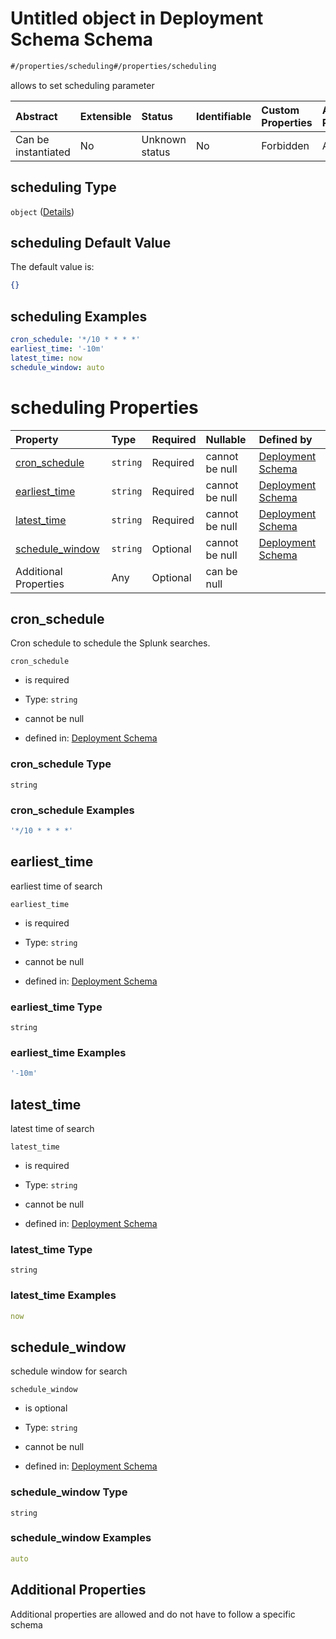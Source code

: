 # Untitled object in Deployment Schema Schema

```txt
#/properties/scheduling#/properties/scheduling
```

allows to set scheduling parameter

| Abstract            | Extensible | Status         | Identifiable | Custom Properties | Additional Properties | Access Restrictions | Defined In                                                                       |
| :------------------ | :--------- | :------------- | :----------- | :---------------- | :-------------------- | :------------------ | :------------------------------------------------------------------------------- |
| Can be instantiated | No         | Unknown status | No           | Forbidden         | Allowed               | none                | [deployments.spec.json*](../../out/deployments.spec.json "open original schema") |

## scheduling Type

`object` ([Details](deployments-properties-scheduling.md))

## scheduling Default Value

The default value is:

```json
{}
```

## scheduling Examples

```yaml
cron_schedule: '*/10 * * * *'
earliest_time: '-10m'
latest_time: now
schedule_window: auto

```

# scheduling Properties

| Property                            | Type     | Required | Nullable       | Defined by                                                                                                                                                                                  |
| :---------------------------------- | :------- | :------- | :------------- | :------------------------------------------------------------------------------------------------------------------------------------------------------------------------------------------ |
| [cron_schedule](#cron_schedule)     | `string` | Required | cannot be null | [Deployment Schema](deployments-properties-scheduling-properties-cron_schedule.md "#/properties/scheduling/properties/cron_schedule#/properties/scheduling/properties/cron_schedule")       |
| [earliest_time](#earliest_time)     | `string` | Required | cannot be null | [Deployment Schema](deployments-properties-scheduling-properties-earliest_time.md "#/properties/scheduling/properties/earliest_time#/properties/scheduling/properties/earliest_time")       |
| [latest_time](#latest_time)         | `string` | Required | cannot be null | [Deployment Schema](deployments-properties-scheduling-properties-latest_time.md "#/properties/scheduling/properties/latest_time#/properties/scheduling/properties/latest_time")             |
| [schedule_window](#schedule_window) | `string` | Optional | cannot be null | [Deployment Schema](deployments-properties-scheduling-properties-schedule_window.md "#/properties/scheduling/properties/schedule_window#/properties/scheduling/properties/schedule_window") |
| Additional Properties               | Any      | Optional | can be null    |                                                                                                                                                                                             |

## cron_schedule

Cron schedule to schedule the Splunk searches.

`cron_schedule`

*   is required

*   Type: `string`

*   cannot be null

*   defined in: [Deployment Schema](deployments-properties-scheduling-properties-cron_schedule.md "#/properties/scheduling/properties/cron_schedule#/properties/scheduling/properties/cron_schedule")

### cron_schedule Type

`string`

### cron_schedule Examples

```yaml
'*/10 * * * *'

```

## earliest_time

earliest time of search

`earliest_time`

*   is required

*   Type: `string`

*   cannot be null

*   defined in: [Deployment Schema](deployments-properties-scheduling-properties-earliest_time.md "#/properties/scheduling/properties/earliest_time#/properties/scheduling/properties/earliest_time")

### earliest_time Type

`string`

### earliest_time Examples

```yaml
'-10m'

```

## latest_time

latest time of search

`latest_time`

*   is required

*   Type: `string`

*   cannot be null

*   defined in: [Deployment Schema](deployments-properties-scheduling-properties-latest_time.md "#/properties/scheduling/properties/latest_time#/properties/scheduling/properties/latest_time")

### latest_time Type

`string`

### latest_time Examples

```yaml
now

```

## schedule_window

schedule window for search

`schedule_window`

*   is optional

*   Type: `string`

*   cannot be null

*   defined in: [Deployment Schema](deployments-properties-scheduling-properties-schedule_window.md "#/properties/scheduling/properties/schedule_window#/properties/scheduling/properties/schedule_window")

### schedule_window Type

`string`

### schedule_window Examples

```yaml
auto

```

## Additional Properties

Additional properties are allowed and do not have to follow a specific schema
